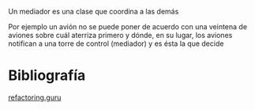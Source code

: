 Un mediador es una clase que coordina a las demás

Por ejemplo un avión no se puede poner de acuerdo con una veintena de aviones sobre cuál aterriza primero y dónde, en su lugar, los aviones notifican a una torre de control (mediador) y es ésta la que decide

# Bibliografía

[refactoring.guru](https://refactoring.guru/es/design-patterns/mediator)